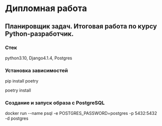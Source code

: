 # Дипломная работа
## Планировщик задач. Итоговая работа по курсу Python-разработчик.
### Стек
python3.10, Django4.1.4, Postgres

### Установка зависимостей
pip install poetry

poetry install
### Создание и запуск образа с PostgreSQL

docker run --name psql -e POSTGRES_PASSWORD=postgres -p 5432:5432 -d postgres
